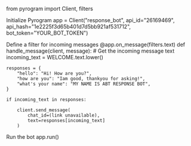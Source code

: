 from pyrogram import Client, filters

Initialize Pyrogram
app = Client("response_bot",
              api_id="26169469",
              api_hash="1e2225f3d65b401d7d5bb921af531712",
              bot_token="YOUR_BOT_TOKEN")

Define a filter for incoming messages
@app.on_message(filters.text)
def handle_message(client, message):
    # Get the incoming message text
    incoming_text = WELCOME.text.lower()

    responses = {
        "hello": "Hi! How are you?",
        "how are you": "Iam good, thankyou for asking!",
        "what's your name": "MY NAME IS ABT RESPONSE BOT",
    }
    
    if incoming_text in responses:
        
        client.send_message(
            chat_id=(link unavailable),
            text=responses[incoming_text]
        )

Run the bot
app.run()
